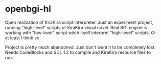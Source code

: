 # openbgi-hl
Open realization of KiraKira script interpreter.
Just an experiment project, running "high-level" scripts of KiraKira visual novel. Real BGI engine is working with "low-level" script witch itself interpret "high-level" scripts.
Or at least I think so.

Project is pretty much abandoned. Just don't want it to be completely lost.
Needs CodeBlocks and SDL 1.2 to compile and KiraKira resource files to run.
